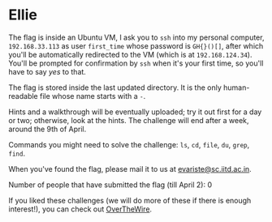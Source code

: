 # Ellie

The flag is inside an Ubuntu VM, I ask you to `ssh` into my personal computer, `192.168.33.113` as user `first_time` whose password is `GH{}()[]`, after which you'll be automatically redirected to the VM (which is at `192.168.124.34`). You'll be prompted for confirmation by `ssh` when it's your first time, so you'll have to say *yes* to that.

The flag is stored inside the last updated directory. It is the only human-readable file whose name starts with a `-`.

Hints and a walkthrough will be eventually uploaded; try it out first for a day or two; otherwise, look at the hints. The challenge will end after a week, around the 9th of April.

Commands you might need to solve the challenge: `ls`, `cd`, `file`, `du`, `grep`, `find`.

When you've found the flag, please mail it to us at [evariste@sc.iitd.ac.in](mailto:evariste@sc.iiitd.ac.in).

Number of people that have submitted the flag (till April 2): 0

If you liked these challenges (we will do more of these if there is enough interest!), you can check out [OverTheWire](https://overthewire.org/wargames/bandit).
